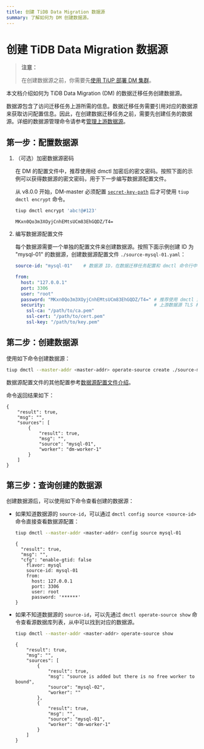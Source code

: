 ```yaml
---
title: 创建 TiDB Data Migration 数据源
summary: 了解如何为 DM 创建数据源。
---
```


# 创建 TiDB Data Migration 数据源

> **注意：**
>
> 在创建数据源之前，你需要先[使用 TiUP 部署 DM 集群](/dm/deploy-a-dm-cluster-using-tiup.md)。

本文档介绍如何为 TiDB Data Migration (DM) 的数据迁移任务创建数据源。

数据源包含了访问迁移任务上游所需的信息。数据迁移任务需要引用对应的数据源来获取访问配置信息。因此，在创建数据迁移任务之前，需要先创建任务的数据源。详细的数据源管理命令请参考[管理上游数据源](/dm/dm-manage-source.md)。

## 第一步：配置数据源

1. （可选）加密数据源密码

    在 DM 的配置文件中，推荐使用经 dmctl 加密后的密文密码。按照下面的示例可以获得数据源的密文密码，用于下一步编写数据源配置文件。

    从 v8.0.0 开始，DM-master 必须配置 [`secret-key-path`](/dm/dm-master-configuration-file.md) 后才可使用 `tiup dmctl encrypt` 命令。

    ```bash
    tiup dmctl encrypt 'abc!@#123'
    ```

    ```
    MKxn0Qo3m3XOyjCnhEMtsUCm83EhGQDZ/T4=
    ```

2. 编写数据源配置文件

    每个数据源需要一个单独的配置文件来创建数据源。按照下面示例创建 ID 为 "mysql-01" 的数据源，创建数据源配置文件 `./source-mysql-01.yaml`：

    ```yaml
    source-id: "mysql-01"    # 数据源 ID，在数据迁移任务配置和 dmctl 命令行中引用该 source-id 可以关联到对应的数据源

    from:
      host: "127.0.0.1"
      port: 3306
      user: "root"
      password: "MKxn0Qo3m3XOyjCnhEMtsUCm83EhGQDZ/T4=" # 推荐使用 dmctl 对上游数据源的用户密码加密之后的密码
      security:                                        # 上游数据源 TLS 相关配置。如果没有需要则可以删除
        ssl-ca: "/path/to/ca.pem"
        ssl-cert: "/path/to/cert.pem"
        ssl-key: "/path/to/key.pem"
    ```

## 第二步：创建数据源

使用如下命令创建数据源：

```bash
tiup dmctl --master-addr <master-addr> operate-source create ./source-mysql-01.yaml
```

数据源配置文件的其他配置参考[数据源配置文件介绍](/dm/dm-source-configuration-file.md)。

命令返回结果如下：

```
{
    "result": true,
    "msg": "",
    "sources": [
        {
            "result": true,
            "msg": "",
            "source": "mysql-01",
            "worker": "dm-worker-1"
        }
    ]
}
```

## 第三步：查询创建的数据源

创建数据源后，可以使用如下命令查看创建的数据源：

- 如果知道数据源的 `source-id`，可以通过 `dmctl config source <source-id>` 命令直接查看数据源配置：

    ```bash
    tiup dmctl --master-addr <master-addr> config source mysql-01
    ```

    ```
    {
      "result": true,
      "msg": "",
      "cfg": "enable-gtid: false
        flavor: mysql
        source-id: mysql-01
        from:
          host: 127.0.0.1
          port: 3306
          user: root
          password: '******'
    }
    ```

- 如果不知道数据源的 `source-id`，可以先通过 `dmctl operate-source show` 命令查看源数据库列表，从中可以找到对应的数据源。

    ```bash
    tiup dmctl --master-addr <master-addr> operate-source show
    ```

    ```
    {
        "result": true,
        "msg": "",
        "sources": [
            {
                "result": true,
                "msg": "source is added but there is no free worker to bound",
                "source": "mysql-02",
                "worker": ""
            },
            {
                "result": true,
                "msg": "",
                "source": "mysql-01",
                "worker": "dm-worker-1"
            }
        ]
    }
    ```
